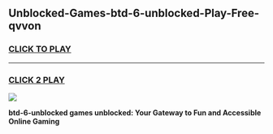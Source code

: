 
## Unblocked-Games-btd-6-unblocked-Play-Free-qvvon
<h3>
<a href="https://premium76.site?title=btd-6-unblocked&ref=12A">CLICK TO PLAY</a></h3>
<hr>

<h3>
<a href="https://premium76.site?title=btd-6-unblocked&ref=12A">CLICK 2 PLAY</a>
  
</h3>

<a href="https://premium76.site?title=btd-6-unblocked&ref=12A"><img src="https://clearcache.store/games.png"></a>


**btd-6-unblocked games unblocked: Your Gateway to Fun and Accessible Online Gaming**
